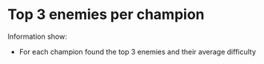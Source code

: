 # Top 3 enemies per champion #
Information show:
  * For each champion found the top 3 enemies and their average difficulty
